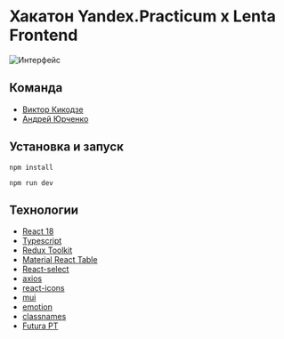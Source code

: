# Хакатон Yandex.Practicum x Lenta Frontend

![Интерфейс](https://github.com/vitland/lenta-frontend/assets/25207136/359f9653-5c06-4e09-8a80-492cdf695d67)

## Команда
- [Виктор Кикодзе](https://github.com/vitland)
- [Андрей Юрченко](https://github.com/AndreiEth)

## Установка и запуск

`npm install`

`npm run dev`

## Технологии

- [React 18](https://react.dev/)
- [Typescript](https://www.typescriptlang.org/)
- [Redux Toolkit](https://redux-toolkit.js.org/)
- [Material React Table](https://www.material-react-table.com/)
- [React-select](https://react-select.com/home)
- [axios](https://axios-http.com/)
- [react-icons](https://react-icons.github.io/react-icons/)
- [mui](https://mui.com/material-ui/)
- [emotion](https://emotion.sh/docs/introduction)
- [classnames](https://www.npmjs.com/package/classnames)
- [Futura PT](https://www.cdnfonts.com/futura-pt.font)
